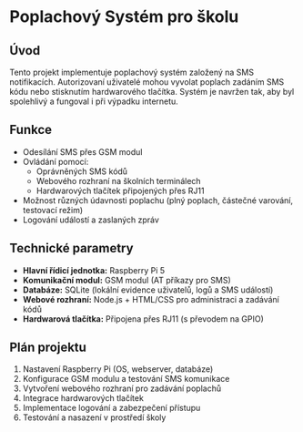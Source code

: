 # Poplachový Systém pro školu

## Úvod
Tento projekt implementuje poplachový systém založený na SMS notifikacích. Autorizovaní uživatelé mohou vyvolat poplach zadáním SMS kódu nebo stisknutím hardwarového tlačítka. Systém je navržen tak, aby byl spolehlivý a fungoval i při výpadku internetu.

## Funkce
- Odesílání SMS přes GSM modul
- Ovládání pomocí:
  - Oprávněných SMS kódů
  - Webového rozhraní na školních terminálech
  - Hardwarových tlačítek připojených přes RJ11
- Možnost různých údavnosti poplachu (plný poplach, částečné varování, testovací režim)
- Logování událostí a zaslaných zpráv

## Technické parametry
- **Hlavní řídicí jednotka:** Raspberry Pi 5
- **Komunikační modul:** GSM modul (AT příkazy pro SMS)
- **Databáze:** SQLite (lokální evidence uživatelů, logů a SMS událostí)
- **Webové rozhraní:** Node.js + HTML/CSS pro administraci a zadávání kódů
- **Hardwarová tlačítka:** Připojena přes RJ11 (s převodem na GPIO)

## Plán projektu
1. Nastavení Raspberry Pi (OS, webserver, databáze)
2. Konfigurace GSM modulu a testování SMS komunikace
3. Vytvoření webového rozhraní pro zadávání poplachů
4. Integrace hardwarových tlačítek
5. Implementace logování a zabezpečení přístupu
6. Testování a nasazení v prostředí školy
